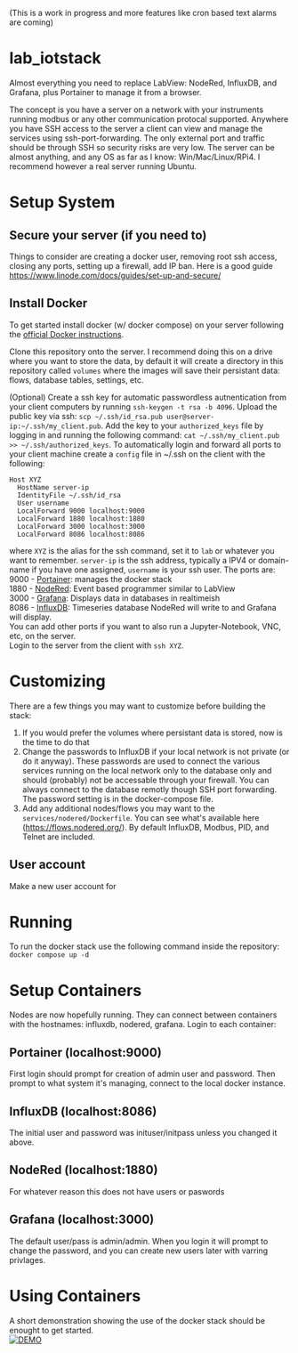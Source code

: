 (This is a work in progress and more features like cron based text alarms are coming)  
# lab_iotstack
Almost everything you need to replace LabView: NodeRed, InfluxDB, and Grafana, plus Portainer to manage it from a browser.  

The concept is you have a server on a network with your instruments running modbus or any other communication protocal supported. Anywhere you have SSH access to the server a client can view and manage the services using ssh-port-forwarding. The only external port and traffic should be through SSH so security risks are very low. The server can be almost anything, and any OS as far as I know: Win/Mac/Linux/RPi4. I recommend however a real server running Ubuntu. 

# Setup System
## Secure your server (if you need to)
Things to consider are creating a docker user, removing root ssh access, closing any ports, setting up a firewall, add IP ban.
Here is a good guide https://www.linode.com/docs/guides/set-up-and-secure/


## Install Docker 
To get started install docker (w/ docker compose) on your server following the [official Docker instructions](https://docs.docker.com/desktop/install/ubuntu/).  

Clone this repository onto the server. I recommend doing this on a drive where you want to store the data, by default it will create a directory in this repository called `volumes` where the images will save their persistant data: flows, database tables, settings, etc.  

(Optional) Create a ssh key for automatic passwordless autnentication from your client computers by running `ssh-keygen -t rsa -b 4096`. Upload the public key via ssh:  `scp ~/.ssh/id_rsa.pub user@server-ip:~/.ssh/my_client.pub`. Add the key to your `authorized_keys` file by logging in and running the following command: `cat ~/.ssh/my_client.pub >> ~/.ssh/authorized_keys`.
To automatically login and forward all ports to your client machine create a `config` file in ~/.ssh on the client with the following:
```
Host XYZ
  HostName server-ip
  IdentityFile ~/.ssh/id_rsa
  User username
  LocalForward 9000 localhost:9000
  LocalForward 1880 localhost:1880
  LocalForward 3000 localhost:3000
  LocalForward 8086 localhost:8086
```
where `XYZ` is the alias for the ssh command, set it to `lab` or whatever you want to remember. `server-ip` is the ssh address, typically a IPV4 or domain-name if you have one assigned, `username` is your ssh user. The ports are:  
9000 - [Portainer](https://www.portainer.io/): manages the docker stack  
1880 - [NodeRed](https://nodered.org/): Event based programmer similar to LabView  
3000 - [Grafana](https://grafana.com/): Displays data in databases in realtimeish  
8086 - [InfluxDB](https://www.influxdata.com/): Timeseries database NodeRed will write to and Grafana will display.  
You can add other ports if you want to also run a Jupyter-Notebook, VNC, etc, on the server.  
Login to the server from the client with `ssh XYZ`.

# Customizing
There are a few things you may want to customize before building the stack:
1) If you would prefer the volumes where persistant data is stored, now is the time to do that
2) Change the passwords to InfluxDB if your local network is not private (or do it anyway). These passwords are used to connect the various services running on the local network only to the database only and should (probably) not be accessable through your firewall. You can always connect to the database remotly though SSH port forwarding. The password setting is in the docker-compose file.
4) Add any additional nodes/flows you may want to the `services/nodered/Dockerfile`. You can see what's available here (https://flows.nodered.org/). By default InfluxDB, Modbus, PID, and Telnet are included.

## User account
Make a new user account for 

# Running
To run the docker stack use the following command inside the repository:
`docker compose up -d`

# Setup Containers
Nodes are now hopefully running. They can connect between containers with the hostnames: influxdb, nodered, grafana.
Login to each container:
## Portainer (localhost:9000)
First login should prompt for creation of admin user and password. Then prompt to what system it's managing, connect to the local docker instance.
## InfluxDB (localhost:8086)
The initial user and password was inituser/initpass unless you changed it above. 
## NodeRed (localhost:1880)
For whatever reason this does not have users or paswords
## Grafana (localhost:3000)
The default user/pass is admin/admin. When you login it will prompt to change the password, and you can create new users later with varring privlages. 

# Using Containers
A short demonstration showing the use of the docker stack should be enought to get started.  
[![DEMO](https://img.youtube.com/vi/OSR40Dc_1BY/0.jpg)](https://www.youtube.com/watch?v=OSR40Dc_1BY)
